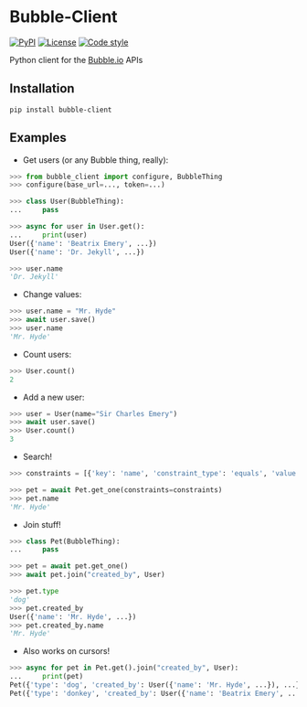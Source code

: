 [Bubble.io]: https://bubble.io/

Bubble-Client
=============

[![PyPI](https://img.shields.io/pypi/v/bubble-client.svg)](https://pypi.org/project/bubble-client)
[![License](https://img.shields.io/github/license/Refty/bubble-client)](LICENSE)
[![Code style](https://img.shields.io/badge/code%20style-black-black)](https://github.com/ambv/black)

Python client for the [Bubble.io][] APIs

Installation
------------

```shell
pip install bubble-client
```

Examples
--------

* Get users (or any Bubble thing, really):

```python
>>> from bubble_client import configure, BubbleThing
>>> configure(base_url=..., token=...)

>>> class User(BubbleThing):
...     pass

>>> async for user in User.get():
...     print(user)
User({'name': 'Beatrix Emery', ...})
User({'name': 'Dr. Jekyll', ...})

>>> user.name
'Dr. Jekyll'
```

* Change values:

```python
>>> user.name = "Mr. Hyde"
>>> await user.save()
>>> user.name
'Mr. Hyde'
```

* Count users:

```python
>>> User.count()
2
```

* Add a new user:

```python
>>> user = User(name="Sir Charles Emery")
>>> await user.save()
>>> User.count()
3
```

* Search!

```python
>>> constraints = [{'key': 'name', 'constraint_type': 'equals', 'value': 'Mr. Hyde'}]

>>> pet = await Pet.get_one(constraints=constraints)
>>> pet.name
'Mr. Hyde'
```

* Join stuff!

```python
>>> class Pet(BubbleThing):
...     pass

>>> pet = await pet.get_one()
>>> await pet.join("created_by", User)

>>> pet.type
'dog'
>>> pet.created_by
User({'name': 'Mr. Hyde', ...})
>>> pet.created_by.name
'Mr. Hyde'
```

* Also works on cursors!

```python
>>> async for pet in Pet.get().join("created_by", User):
...     print(pet)
Pet({'type': 'dog', 'created_by': User({'name': 'Mr. Hyde', ...}), ...})
Pet({'type': 'donkey', 'created_by': User({'name': 'Beatrix Emery', ...}), ...})
```
